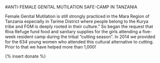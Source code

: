 #ANTI-FEMALE GENITAL MUTILATION SAFE-CAMP IN TANZANIA

Female Genital Mutilation is still strongly practiced in the Mara Region of Tanzania especially in Tarime District where people belong to the Kurya tribe and FGM is deeply rooted in their culture.” So began the request that Riva Refuge fund food and sanitary supplies for the girls attending a five-week resident camp during the tribal “cutting season”. In 2014 we provided for the 634 young women who attended this cultural alternative to cutting. Prior to that we have helped more than 1,000!

{% insert donate %}
